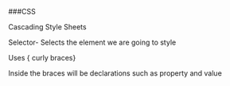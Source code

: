###CSS

Cascading Style Sheets

Selector- Selects the element we are going to style

Uses { curly braces}

Inside the braces will be declarations such as property and value